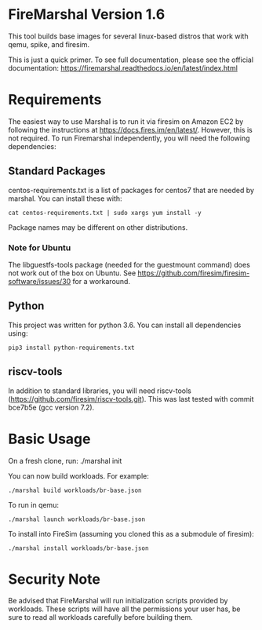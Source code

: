 FireMarshal
Version 1.6
==================================

This tool builds base images for several linux-based distros that work with qemu,
spike, and firesim. 

This is just a quick primer. To see full documentation, please see the official
documentation:
https://firemarshal.readthedocs.io/en/latest/index.html

# Requirements
The easiest way to use Marshal is to run it via firesim on Amazon EC2 by
following the instructions at https://docs.fires.im/en/latest/. However, this
is not required. To run Firemarshal independently, you will need the following
dependencies:

## Standard Packages
centos-requirements.txt is a list of packages for centos7 that are needed by
marshal. You can install these with:
```
cat centos-requirements.txt | sudo xargs yum install -y
```

Package names may be different on other distributions.

### Note for Ubuntu
The libguestfs-tools package (needed for the guestmount command) does not work
out of the box on Ubuntu. See
https://github.com/firesim/firesim-software/issues/30 for a workaround.

## Python
This project was written for python 3.6. You can install all dependencies using:
```
pip3 install python-requirements.txt
```

## riscv-tools
In addition to standard libraries, you will need riscv-tools
(https://github.com/firesim/riscv-tools.git). This was last tested with commit
bce7b5e (gcc version 7.2).

# Basic Usage
On a fresh clone, run:
    ./marshal init

You can now build workloads. For example:

    ./marshal build workloads/br-base.json

To run in qemu:

    ./marshal launch workloads/br-base.json

To install into FireSim (assuming you cloned this as a submodule of firesim):

    ./marshal install workloads/br-base.json

# Security Note
Be advised that FireMarshal will run initialization scripts provided by
workloads. These scripts will have all the permissions your user has, be sure
to read all workloads carefully before building them.

